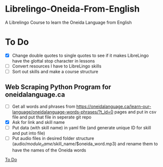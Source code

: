 # Librelingo-Oneida-From-English
A Librelingo Course to learn the Oneida Language from English

# To Do
- [x] Change double quotes to single quotes to see if it makes LibreLingo have the glottal stop character in lessons
- [ ] Convert resources I have to LibreLingo skills
- [ ] Sort out skills and make a course structure

## Web Scraping Python Program for oneidalanguage.ca
- [ ] Get all words and phrases from https://oneidalanguage.ca/learn-our-language/oneidalanguage-words-phrases/?t_id=0 pages and put in csv file and put that file in seperate git repo
- [x] Ask for link and skill name
- [ ] Put data (with skill name) in yaml file (and generate unique ID for skill and put into file)
- [ ] Put audio files in desired folder structure (audio/$module_name/$skill_name/$oneida_word.mp3) and rename them to have the names of the Oneida words

[To Do](TODO.md)
